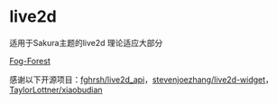 # live2d
适用于Sakura主题的live2d
理论适应大部分


[Fog-Forest](https://github.com/Fog-Forest/)

感谢以下开源项目：[fghrsh/live2d_api](https://github.com/fghrsh/live2d_api)，[stevenjoezhang/live2d-widget](https://github.com/stevenjoezhang/live2d-widget)，[TaylorLottner/xiaobudian](https://github.com/TaylorLottner/xiaobudian)
